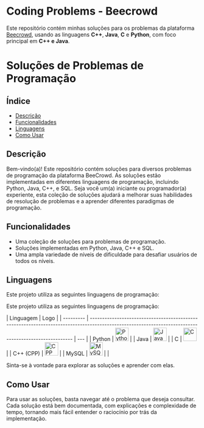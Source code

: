 # Coding Problems - Beecrowd

Este repositório contém minhas soluções para os problemas da plataforma [Beecrowd](https://www.beecrowd.com.br/), usando as linguagens **C++**, **Java**, **C** e **Python**, com foco principal em **C++ e Java**.

# Soluções de Problemas de Programação

## Índice

- [Descrição](#descrição)
- [Funcionalidades](#funcionalidades)
- [Linguagens](#linguagens)
- [Como Usar](#como-usar)

## Descrição

Bem-vindo(a)! Este repositório contém soluções para diversos problemas de programação da plataforma BeeCrowd. As soluções estão implementadas em diferentes linguagens de programação, incluindo Python, Java, C++, e SQL. Seja você um(a) iniciante ou programador(a) experiente, esta coleção de soluções ajudará a melhorar suas habilidades de resolução de problemas e a aprender diferentes paradigmas de programação.

## Funcionalidades

- Uma coleção de soluções para problemas de programação.
- Soluções implementadas em Python, Java, C++ e SQL.
- Uma ampla variedade de níveis de dificuldade para desafiar usuários de todos os níveis.

## Linguagens

Este projeto utiliza as seguintes linguagens de programação:

Este projeto utiliza as seguintes linguagens de programação:

| Linguagem | Logo                                                                                                                                                  |
| --------- | ----------------------------------------------------------------------------------------------------------------------------------------------------- | --- |
| Python    | <img src="https://s3.dualstack.us-east-2.amazonaws.com/pythondotorg-assets/media/community/logos/python-logo-only.png" alt="Python" width="35">       |
| Java      | <img src="https://cdn-icons-png.flaticon.com/512/226/226777.png" alt="Java" width="35">                                                               |
| C         | <img src="https://upload.wikimedia.org/wikipedia/commons/1/19/C_Logo.png" alt="C" width="35">                                                         |
| C++ (CPP) | <img src="https://upload.wikimedia.org/wikipedia/commons/thumb/1/18/ISO_C%2B%2B_Logo.svg/1822px-ISO_C%2B%2B_Logo.svg.png" alt="CPP (C++)" width="35"> |
| MySQL     | <img src="https://www.tshirtgeek.com.br/wp-content/uploads/2021/08/com031.jpg" alt="MySQL" width="35">                                                |     |

Sinta-se à vontade para explorar as soluções e aprender com elas.

## Como Usar

Para usar as soluções, basta navegar até o problema que deseja consultar. Cada solução está bem documentada, com explicações e complexidade de tempo, tornando mais fácil entender o raciocínio por trás da implementação.
